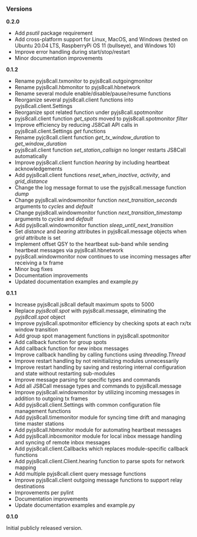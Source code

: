 ### Versions

**0.2.0**

- Add *psutil* package requirement
- Add cross-platform support for Linux, MacOS, and Windows (tested on Ubuntu 20.04 LTS, RaspberryPi OS 11 (bullseye), and Windows 10)
- Improve error handling during start/stop/restart
- Minor documentation improvements

**0.1.2**

- Rename pyjs8call.txmonitor to pyjs8call.outgoingmonitor
- Rename pyjs8call.hbmonitor to pyjs8call.hbnetwork
- Rename several module enable/disable/pause/resume functions
- Reorganize several pyjs8call.client functions into pyjs8call.client.Settings
- Reorganize spot related function under pyjs8call.spotmonitor
- pyjs8call.client function *get_spots* moved to pyjs8call.spotmonitor *filter*
- Improve efficiency by reducing JS8Call API calls in pyjs8call.client.Settings *get* functions
- Rename pyjc8call.client function *get_tx_window_duration* to *get_window_duration*
- pyjs8call.client function *set_station_callsign* no longer restarts JS8Call automatically
- Improve pyjs8call.client function *hearing* by including heartbeat acknowledgements
- Add pyjs8call.client functions *reset_when_inactive*, *activity*, and *grid_distance*
- Change the log message format to use the pyjs8call.message function *dump*
- Change pyjs8call.windowmonitor function *next_transition_seconds* arguments to *cycles* and *default*
- Change pyjs8call.windowmonitor function *next_transition_timestamp* arguments to *cycles* and *default*
- Add pyjs8call.windowmonitor function *sleep_until_next_transition*
- Set *distance* and *bearing* attributes in pyjs8call.message objects when *grid* attribute is set
- Implement offset QSY to the heartbeat sub-band while sending heartbeat messages via pyjs8call.hbnetwork
- pyjs8call.windowmonitor now continues to use incoming messages after receiving a tx frame
- Minor bug fixes
- Documentation improvements
- Updated documentation examples and example.py

**0.1.1**

- Increase pyjs8call.js8call default maximum spots to 5000
- Replace *pyjs8call.spot* with pyjs8call.message, eliminating the *pyjs8call.spot* object
- Improve pyjs8call.spotmonitor efficiency by checking spots at each rx/tx window transition
- Add group spot management functions in pyjs8call.spotmonitor
- Add callback function for group spots
- Add callback function for new inbox messages
- Improve callback handling by calling functions using *threading.Thread*
- Improve restart handling by not reinitializing modules unnecessarily
- Improve restart handling by saving and restoring internal configuration and state without restarting sub-modules
- Improve message parsing for specific types and commands
- Add all JS8Call message types and commands to pyjs8call.message
- Improve pyjs8call.windowmonitor by utilizing incoming messages in addition to outgoing tx frames
- Add pyjs8call.client.Settings with common configuration file management functions
- Add pyjs8call.timemonitor module for syncing time drift and managing time master stations
- Add pyjs8call.hbmonitor module for automating heartbeat messages
- Add pyjs8call.inboxmonitor module for local inbox message handling and syncing of remote inbox messages
- Add pyjs8call.client.Callbacks which replaces module-specific callback functions
- Add pyjs8call.client.Client.hearing function to parse spots for network mapping
- Add multiple pyjs8call.client query message functions
- Improve pyjs8call.client outgoing message functions to support relay destinations
- Improvements per pylint
- Documentation improvements
- Update documentation examples and example.py

**0.1.0**

Initial publicly released version.
